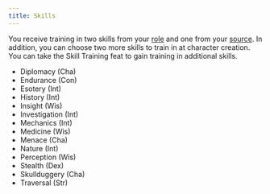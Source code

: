 ```yaml
---
title: Skills
---
```


You receive training in two skills from your [role](/Roles) and one from your [source](/Sources). In addition, you can choose two more skills to train in at character creation. You can take the Skill Training feat to gain training in additional skills.

- Diplomacy (Cha)
- Endurance (Con)
- Esotery (Int)
- History (Int)
- Insight (Wis)
- Investigation (Int)
- Mechanics (Int)
- Medicine (Wis)
- Menace (Cha)
- Nature (Int)
- Perception (Wis)
- Stealth (Dex)
- Skullduggery (Cha)
- Traversal (Str)